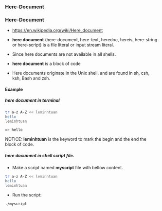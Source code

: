 ### Here-Document

### Here-Document

- https://en.wikipedia.org/wiki/Here_document

- **here document** (here-document, here-text, heredoc, hereis, here-string or here-script) is a file literal or input stream literal.
- Since here documents are not available in all shells.
- **here document** is a block of code
- Here documents originate in the Unix shell, and are found in sh, csh, ksh, Bash and zsh.

#### Example

##### **here document** in terminal

```sh
tr a-z A-Z << leminhtuan
hello
leminhtuan

=> hello
```

NOTICE: **leminhtuan** is the keyword to mark the begin and the end the block of code.

##### **here document** in shell script file.

- Make a script named **myscript** file with bellow content.

```sh
tr a-z A-Z << leminhtuan
hello
leminhtuan
```

- Run the script:

```sh
./myscript
```
